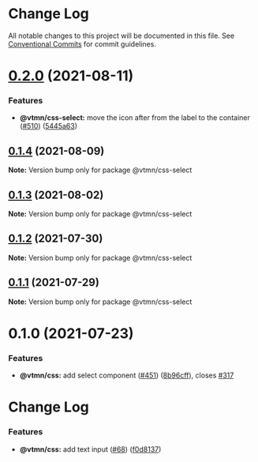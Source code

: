 # Change Log

All notable changes to this project will be documented in this file.
See [Conventional Commits](https://conventionalcommits.org) for commit guidelines.

# [0.2.0](https://github.com/Decathlon/vitamin-web/compare/@vtmn/css-select@0.1.4...@vtmn/css-select@0.2.0) (2021-08-11)


### Features

* **@vtmn/css-select:** move the icon after from the label to the container ([#510](https://github.com/Decathlon/vitamin-web/issues/510)) ([5445a63](https://github.com/Decathlon/vitamin-web/commit/5445a63b6c2199aee4d66d71208b30c0f77a7461))





## [0.1.4](https://github.com/Decathlon/vitamin-web/compare/@vtmn/css-select@0.1.3...@vtmn/css-select@0.1.4) (2021-08-09)

**Note:** Version bump only for package @vtmn/css-select





## [0.1.3](https://github.com/Decathlon/vitamin-web/compare/@vtmn/css-select@0.1.2...@vtmn/css-select@0.1.3) (2021-08-02)

**Note:** Version bump only for package @vtmn/css-select





## [0.1.2](https://github.com/Decathlon/vitamin-web/compare/@vtmn/css-select@0.1.1...@vtmn/css-select@0.1.2) (2021-07-30)

**Note:** Version bump only for package @vtmn/css-select





## [0.1.1](https://github.com/Decathlon/vitamin-web/compare/@vtmn/css-select@0.1.0...@vtmn/css-select@0.1.1) (2021-07-29)

**Note:** Version bump only for package @vtmn/css-select





# 0.1.0 (2021-07-23)


### Features

* **@vtmn/css:** add select component ([#451](https://github.com/Decathlon/vitamin-web/issues/451)) ([8b96cff](https://github.com/Decathlon/vitamin-web/commit/8b96cffa6b1e516f210713cc8cb8dbfc42a00d58)), closes [#317](https://github.com/Decathlon/vitamin-web/issues/317)





# Change Log

### Features

- **@vtmn/css:** add text input ([#68](https://github.com/Decathlon/vitamin-web/issues/68)) ([f0d8137](https://github.com/Decathlon/vitamin-web/commit/f0d8137e88d081f3f8195dc0ecbf802a350c6b0d))
